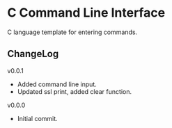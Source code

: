 # C Command Line Interface

C language template for entering commands.

## ChangeLog
v0.0.1
- Added command line input.
- Updated ssl print, added clear function.

v0.0.0
- Initial commit.